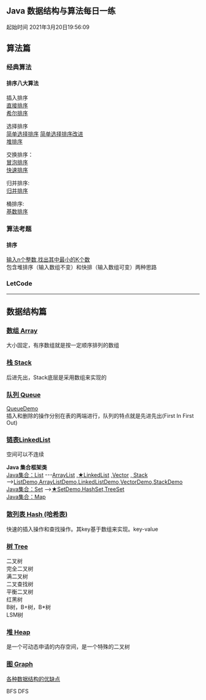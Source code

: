 
## Java 数据结构与算法每日一练 
起始时间
2021年3月20日19:56:09

## 算法篇

### 经典算法

#### 排序八大算法

插入排序  
[直接排序](src/排序/插入排序/Straight_Insertion_Sort.java)  
[希尔排序](src/排序/插入排序/Shell_Sort.java)

选择排序  
[简单选择排序](src/排序/选择排序/Simple_Selection_Sort.java)
[简单选择排序改进](src/排序/选择排序/Simple_Selection_Sort_2.java)  
[堆排序](src/排序/选择排序/Heap_Sort.java)  

交换排序：  
[冒泡排序](src/排序/交换排序/Bubble_Sort.java)  
[快速排序](src/排序/交换排序/Quick_Sort.java)  

归并排序:   
[归并排序](src/排序/归并排序/Merge_Sort.java)

桶排序:   
[基数排序](src/排序/桶排序_基数排序/Radix_Sort.java)

### 算法考题

#### 排序
[输入n个整数,找出其中最小的K个数](src/排序/输入n个整数_找出其中最小的K个数.java)  
包含堆排序（输入数组不变）和快排（输入数组可变）两种思路


### LetCode

---

## 数据结构篇  

### [数组 Array](src/_基本数据结构_/数组.md) 
大小固定，有序数组就是按一定顺序排列的数组  

### [栈 Stack](https://blog.csdn.net/weixin_42014622/article/details/105524005)
后进先出，Stack底层是采用数组来实现的

### [队列 Queue ](https://blog.csdn.net/u011240877/article/details/52860924)  
[QueueDemo](src/_基本数据结构_/QueueDemo.java)  
插入和删除的操作分别在表的两端进行，队列的特点就是先进先出(First In First Out)
 
### [链表LinkedList](https://blog.csdn.net/jdsjlzx/article/details/41654295)
空间可以不连续  

**Java 集合框架类**  
[Java集合：List](https://blog.csdn.net/qq_41657790/article/details/89218808?utm_medium=distribute.pc_relevant_t0.none-task-blog-BlogCommendFromMachineLearnPai2-1.baidujs&dist_request_id=&depth_1-utm_source=distribute.pc_relevant_t0.none-task-blog-BlogCommendFromMachineLearnPai2-1.baidujs)
---[ArrayList](https://blog.csdn.net/pipizhen_/article/details/107417406)
,[★LinkedList](https://blog.csdn.net/jdsjlzx/article/details/41654295)
,[Vector](https://blog.csdn.net/aamjz20022/article/details/101539986?utm_medium=distribute.pc_relevant_t0.none-task-blog-2%7Edefault%7EBlogCommendFromMachineLearnPai2%7Edefault-1.baidujs&dist_request_id=1328680.52773.16163964616992767&depth_1-utm_source=distribute.pc_relevant_t0.none-task-blog-2%7Edefault%7EBlogCommendFromMachineLearnPai2%7Edefault-1.baidujs)
,[ Stack](https://blog.csdn.net/weixin_42014622/article/details/105524005)  
-->[ListDemo,ArrayListDemo,LinkedListDemo,VectorDemo,StackDemo](src/_基本数据结构_/ListDemo.java)  
[Java集合：Set](https://www.jianshu.com/p/b48c47a42916)
-->[★SetDemo,HashSet,TreeSet](src/_基本数据结构_/SetDemo.java)  
[Java集合：Map]()

### [散列表 Hash (哈希表)]()
快速的插入操作和查找操作。其key基于数组来实现。key-value 

### [树 Tree]()
二叉树  
完全⼆叉树  
满二叉树  
二叉查找树  
平衡二叉树  
红黑树  
B树，B+树，B*树  
LSM树

### [堆 Heap]() 
是一个可动态申请的内存空间，是一个特殊的二叉树
### [图 Graph]() 

[各种数据结构的优缺点]()

BFS DFS


